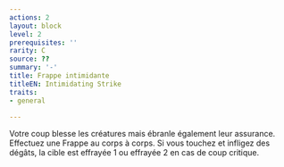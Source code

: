 ```yaml
---
actions: 2
layout: block
level: 2
prerequisites: ''
rarity: C
source: ??
summary: '-'
title: Frappe intimidante
titleEN: Intimidating Strike
traits:
- general

---
```


<p>Votre coup blesse les créatures mais ébranle également leur assurance. Effectuez une Frappe au corps à corps. Si vous touchez et infligez des dégâts, la cible est effrayée 1 ou effrayée 2 en cas de coup critique.</p>
<p>&nbsp;</p>